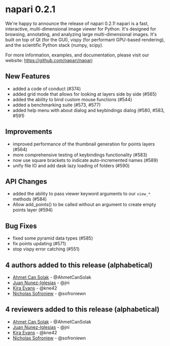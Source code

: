 # napari 0.2.1

We're happy to announce the release of napari 0.2.1! napari is a fast,
interactive, multi-dimensional image viewer for Python. It's designed for
browsing, annotating, and analyzing large multi-dimensional images. It's built
on top of Qt (for the GUI), vispy (for performant GPU-based rendering), and the
scientific Python stack (numpy, scipy).

For more information, examples, and documentation, please visit our website:
https://github.com/napari/napari

## New Features

- added a code of conduct (#374)
- added grid mode that allows for looking at layers side by side (#565)
- added the ability to bind custom mouse functions (#544)
- added a benchmarking suite (#573, #577)
- added help menu with about dialog and keybindings dialog (#580, #583, #591)

## Improvements

- improved performance of the thumbnail generation for points layers (#564)
- more comprehensive testing of keybindings functionality (#583)
- now use square brackets to indicate auto-incremented names (#589)
- unify file IO and add dask lazy loading of folders (#590)

## API Changes

- added the ability to pass viewer keyword arguments to our `view_*` methods (#584)
- Allow add_points() to be called without an argument to create empty points layer (#594)

## Bug Fixes

- fixed some pyramid data types (#585)
- fix points updating (#571)
- stop vispy error catching (#551)

## 4 authors added to this release (alphabetical)

- [Ahmet Can Solak](https://github.com/napari/napari/commits?author=AhmetCanSolak) - @AhmetCanSolak
- [Juan Nunez-Iglesias](https://github.com/napari/napari/commits?author=jni) - @jni
- [Kira Evans](https://github.com/napari/napari/commits?author=kne42) - @kne42
- [Nicholas Sofroniew](https://github.com/napari/napari/commits?author=sofroniewn) - @sofroniewn

## 4 reviewers added to this release (alphabetical)

- [Ahmet Can Solak](https://github.com/napari/napari/commits?author=AhmetCanSolak) - @AhmetCanSolak
- [Juan Nunez-Iglesias](https://github.com/napari/napari/commits?author=jni) - @jni
- [Kira Evans](https://github.com/napari/napari/commits?author=kne42) - @kne42
- [Nicholas Sofroniew](https://github.com/napari/napari/commits?author=sofroniewn) - @sofroniewn
